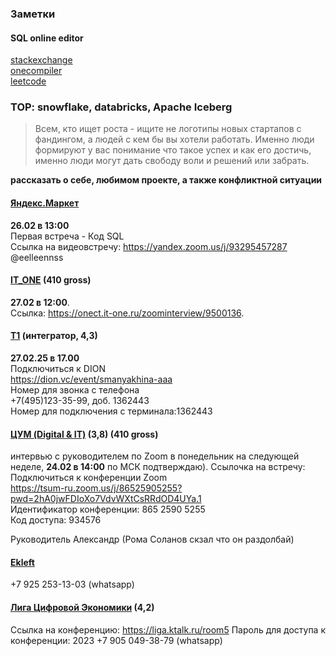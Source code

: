 ### Заметки  

#### SQL online editor
[stackexchange](https://data.stackexchange.com/stackoverflow/query/new)  
[onecompiler](https://onecompiler.com)  
[leetcode](https://leetcode.com/)  

### TOP: snowflake, databricks, Apache Iceberg  

> Всем, кто ищет роста - ищите не логотипы новых стартапов с фандингом, а людей с кем бы вы хотели работать. Именно люди формируют у вас понимание что такое успех и как его достичь, именно люди могут дать свободу воли и решений или забрать.  

**рассказать о себе, любимом проекте, а также конфликтной ситуации**  

#### [Яндекс.Маркет](https://getmatch.ru/vacancies/21403?s=my_vacancies)  
**26.02 в 13:00**  
Первая встреча - Код SQL  
Ссылка на видеовстречу: https://yandex.zoom.us/j/93295457287  
@eelleennss  

#### [IT_ONE](https://www.it-one.ru/vacancies/28a572d32c264c0469f8f97193fa84c5/)  (410  gross)  
**27.02 в 12:00**.  
Ссылка: https://onect.it-one.ru/zoominterview/9500136.  

#### [Т1](https://voronezh.hh.ru/employer/4649269?dpt=4649269-4649269-innoteh&hhtmFrom=vacancy) (интегратор, 4,3)  
**27.02.25 в 17.00**  
Подключиться к DION  
https://dion.vc/event/smanyakhina-aaa  
Номер для звонка с телефона  
+7(495)123-35-99, доб. 1362443  
Номер для подключения с терминала:1362443  

#### [ЦУМ (Digital & IT)](https://hh.ru/vacancy/116342335?hhtmFrom=employer_vacancy_responses) (3,8) (410  gross)  
интервью с руководителем по Zoom в понедельник на следующей неделе, **24.02 в 14:00** по МСК подтверждаю). Ссылочка на встречу:  
Подключиться к конференции Zoom  
https://tsum-ru.zoom.us/j/86525905255?pwd=2hA0jwFDIoXo7VdvWXtCsRRdOD4UYa.1  
Идентификатор конференции: 865 2590 5255  
Код доступа: 934576  

Руководитель Александр (Рома Соланов скзал что он раздолбай)  

#### [Ekleft](https://ekleft.ru/)  
+7 925 253-13-03 (whatsapp)  

#### [Лига Цифровой Экономики](https://voronezh.hh.ru/vacancy/116155206) (4,2)  
Ссылка на конференцию: https://liga.ktalk.ru/room5 
Пароль для доступа к конференции: 2023
+7 905 049-38-79 (whatsapp)  
